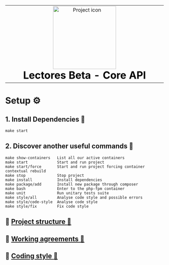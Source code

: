 <table align="center">
    <tr style="text-align: center;">
        <td align="center" width="9999">
            <img src="./.etc/logo.png" width="200" alt="Project icon" style="margin:0; padding: 0; display: inline-block">

<h1 style="margin: 0; padding: 0; color: black;">Lectores Beta - Core API</h1>
</td>
</tr>
</table>

# Setup :gear:

## 1. Install Dependencies :hammer:

```shell
make start
```

## 2. Discover another useful commands :mag_right:

```shell
make show-containers   List all our active containers
make start             Start and run project
make start/force       Start and run project forcing container contextual rebuild
make stop              Stop project
make install           Install dependencies
make package/add       Install new package through composer
make bash              Enter to the php-fpm container
make unit              Run unitary tests suite
make style/all         Analyse code style and possible errors
make style/code-style  Analyse code style
make style/fix         Fix code style
```

## :link: [Project structure :file_folder:](.etc/how-to/PROJECT_STRUCTURE.md)
## :link: [Working agreements :handshake:](.etc/how-to/WORKING_AGREEMENTS.md)
## :link: [Coding style :nail_care:](.etc/how-to/coding-style/CODING_STYLE.md)